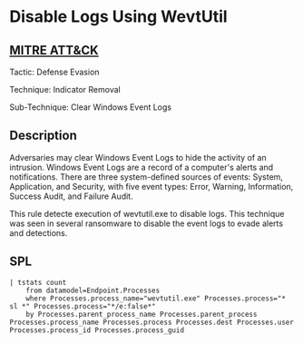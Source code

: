 # Disable Logs Using WevtUtil

## [MITRE ATT&CK](https://attack.mitre.org/techniques/T1070/001/)
Tactic: Defense Evasion

Technique: Indicator Removal

Sub-Technique: Clear Windows Event Logs

## Description
Adversaries may clear Windows Event Logs to hide the activity of an intrusion. Windows Event Logs are a record of a computer's alerts and notifications. There are three system-defined sources of events: System, Application, and Security, with five event types: Error, Warning, Information, Success Audit, and Failure Audit.

This rule detecte execution of wevtutil.exe to disable logs. This technique was seen in several ransomware to disable the event logs to evade alerts and detections.

## SPL
```spl
| tstats count
    from datamodel=Endpoint.Processes
    where Processes.process_name="wevtutil.exe" Processes.process="* sl *" Processes.process="*/e:false*"
    by Processes.parent_process_name Processes.parent_process Processes.process_name Processes.process Processes.dest Processes.user Processes.process_id Processes.process_guid
```